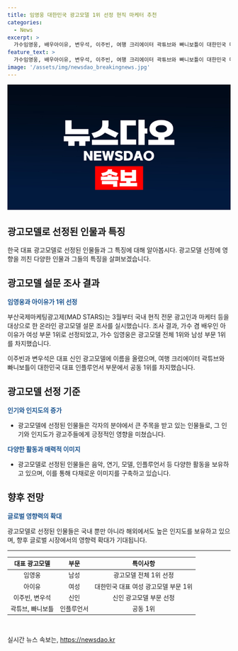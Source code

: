 ```yaml
---
title: 임영웅 대한민국 광고모델 1위 선정 현직 마케터 추천
categories:
  - News
excerpt: >
  가수임영웅, 배우아이유, 변우석, 이주빈, 여행 크리에이터 곽튜브와 빠니보틀이 대한민국 대표 광고모델, 여성 광고모델, 신인 광고모델, 인플루언서 부문에서 1위를 차지했다. 3월 한 달간 진행된 국내 현직 광고인과 마케터를 대상으로 한 온라인 설문에서 각 부문별 최다 득표를 기록했다. 임영웅과 아이유는 대표 광고모델 부문에서 이름을 올렸고, 변우석과 이주빈은 신인 광고모델로 선정됐으며, 여행 크리에이터 곽튜브와 빠니보틀은 대표 인플루언서 부문에서 공동 1위에 올랐다.
feature_text: >
  가수임영웅, 배우아이유, 변우석, 이주빈, 여행 크리에이터 곽튜브와 빠니보틀이 대한민국 대표 광고모델, 여성 광고모델, 신인 광고모델, 인플루언서 부문에서 1위를 차지했다. 3월 한 달간 진행된 국내 현직 광고인과 마케터를 대상으로 한 온라인 설문에서 각 부문별 최다 득표를 기록했다. 임영웅과 아이유는 대표 광고모델 부문에서 이름을 올렸고, 변우석과 이주빈은 신인 광고모델로 선정됐으며, 여행 크리에이터 곽튜브와 빠니보틀은 대표 인플루언서 부문에서 공동 1위에 올랐다.
image: '/assets/img/newsdao_breakingnews.jpg'
---
```


<p><img src="/assets/img/newsdao_breakingnews.jpg" alt="ranknews 속보" /></p>

<h2>광고모델로 선정된 인물과 특징</h2>

<p data-ke-size="size16">한국 대표 광고모델로 선정된 인물들과 그 특징에 대해 알아봅시다. 광고모델 선정에 영향을 끼친 다양한 인물과 그들의 특징을 살펴보겠습니다.</p>

<h2>광고모델 설문 조사 결과</h2>

<p><b><span style="color: #1a5490;">임영웅과 아이유가 1위 선정</span></b></p>

<p>부산국제마케팅광고제(MAD STARS)는 3월부터 국내 현직 전문 광고인과 마케터 등을 대상으로 한 온라인 광고모델 설문 조사를 실시했습니다. 조사 결과, 가수 겸 배우인 아이유가 여성 부문 1위로 선정되었고, 가수 임영웅은 광고모델 전체 1위와 남성 부문 1위를 차지했습니다.</p>

<p>이주빈과 변우석은 대표 신인 광고모델에 이름을 올렸으며, 여행 크리에이터 곽튜브와 빠니보틀이 대한민국 대표 인플루언서 부문에서 공동 1위를 차지했습니다.</p>

<h2>광고모델 선정 기준</h2>

<p><b><span style="color: #1a5490;">인기와 인지도의 증가</span></b></p>

<ul>
    <li>광고모델에 선정된 인물들은 각자의 분야에서 큰 주목을 받고 있는 인물들로, 그 인기와 인지도가 광고주들에게 긍정적인 영향을 미쳤습니다.</li>
</ul>

<p><b><span style="color: #1a5490;">다양한 활동과 매력적 이미지</span></b></p>

<ul>
    <li>광고모델로 선정된 인물들은 음악, 연기, 모델, 인플루언서 등 다양한 활동을 보유하고 있으며, 이를 통해 다채로운 이미지를 구축하고 있습니다.</li>
</ul>

<h2>향후 전망</h2>

<p><b><span style="color: #1a5490;">글로벌 영향력의 확대</span></b></p>

<p>광고모델로 선정된 인물들은 국내 뿐만 아니라 해외에서도 높은 인지도를 보유하고 있으며, 향후 글로벌 시장에서의 영향력 확대가 기대됩니다.</p>

<hr>

<table>
<thead>
    <tr>
        <th style="text-align: center;">대표 광고모델</th>
        <th style="text-align: center;">부문</th>
        <th style="text-align: center;">특이사항</th>
    </tr>
</thead>
<tbody>
    <tr>
        <td style="text-align: center;">임영웅</td>
        <td style="text-align: center;">남성</td>
        <td style="text-align: center;">광고모델 전체 1위 선정</td>
    </tr>
    <tr>
        <td style="text-align: center;">아이유</td>
        <td style="text-align: center;">여성</td>
        <td style="text-align: center;">대한민국 대표 여성 광고모델 부문 1위</td>
    </tr>
    <tr>
        <td style="text-align: center;">이주빈, 변우석</td>
        <td style="text-align: center;">신인</td>
        <td style="text-align: center;">신인 광고모델 부문 선정</td>
    </tr>
    <tr>
        <td style="text-align: center;">곽튜브, 빠니보틀</td>
        <td style="text-align: center;">인플루언서</td>
        <td style="text-align: center;">공동 1위</td>
    </tr>
</tbody>
</table>

<p data-ke-size="size16">&nbsp;</p>
실시간 뉴스 속보는, <a href="https://newsdao.kr" rel="dofollow">https://newsdao.kr</a>



